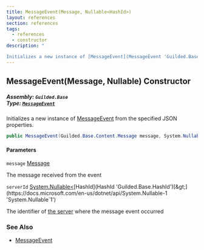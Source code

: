 ```yaml
---
title: MessageEvent(Message, Nullable<HashId>)
layout: references
section: references
tags:
  - references
  - constructor
description: "

Initializes a new instance of [MessageEvent](MessageEvent 'Guilded.Base.Events.MessageEvent') from the specified JSON properties."
---
```


## MessageEvent(Message, Nullable<HashId>) Constructor
##### **Assembly:** `Guilded.Base`<br/>**Type:** [`MessageEvent`](MessageEvent 'Guilded.Base.Events.MessageEvent')

Initializes a new instance of [MessageEvent](MessageEvent 'Guilded.Base.Events.MessageEvent') from the specified JSON properties.

```csharp
public MessageEvent(Guilded.Base.Content.Message message, System.Nullable<Guilded.Base.HashId> serverId=null);
```
#### Parameters

<a name='Guilded.Base.Events.MessageEvent.MessageEvent(Guilded.Base.Content.Message,System.Nullable_Guilded.Base.HashId_).message'></a>

`message` [Message](Message 'Guilded.Base.Content.Message')

The message received from the event

<a name='Guilded.Base.Events.MessageEvent.MessageEvent(Guilded.Base.Content.Message,System.Nullable_Guilded.Base.HashId_).serverId'></a>

`serverId` [System.Nullable&lt;](https://docs.microsoft.com/en-us/dotnet/api/System.Nullable-1 'System.Nullable`1')[HashId](HashId 'Guilded.Base.HashId')[&gt;](https://docs.microsoft.com/en-us/dotnet/api/System.Nullable-1 'System.Nullable`1')

The identifier of [the server](Server 'Guilded.Base.Servers.Server') where the message event occurred

### See Also
- [MessageEvent](MessageEvent 'Guilded.Base.Events.MessageEvent')